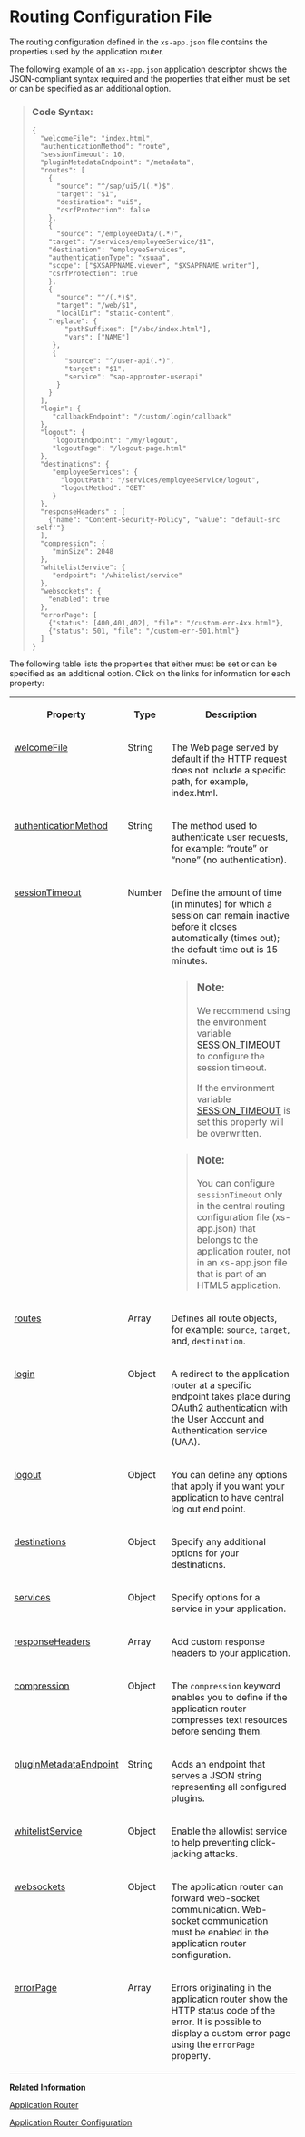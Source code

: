 <!-- loioc103fb414988447ead2023f768096dcc -->

# Routing Configuration File

The routing configuration defined in the `xs-app.json` file contains the properties used by the application router.



The following example of an `xs-app.json` application descriptor shows the JSON-compliant syntax required and the properties that either must be set or can be specified as an additional option.

> ### Code Syntax:  
> ```
> {
>   "welcomeFile": "index.html",
>   "authenticationMethod": "route",
>   "sessionTimeout": 10,
>   "pluginMetadataEndpoint": "/metadata",
>   "routes": [				
>     {
>       "source": "^/sap/ui5/1(.*)$",
>       "target": "$1",
>       "destination": "ui5",
>       "csrfProtection": false
>     },
>     {
>       "source": "/employeeData/(.*)",
> 	  "target": "/services/employeeService/$1",
> 	  "destination": "employeeServices",
> 	  "authenticationType": "xsuaa",
> 	  "scope": ["$XSAPPNAME.viewer", "$XSAPPNAME.writer"],
> 	  "csrfProtection": true
>     },
>     {
>       "source": "^/(.*)$",
>       "target": "/web/$1",
>       "localDir": "static-content",
> 	  "replace": {
>         "pathSuffixes": ["/abc/index.html"],
>         "vars": ["NAME"]
>      }, 
>      {
>         "source": "^/user-api(.*)",
>         "target": "$1",
>         "service": "sap-approuter-userapi"
>       }       
>     }
>   ],
>   "login": {
>      "callbackEndpoint": "/custom/login/callback"
>   },
>   "logout": {
>      "logoutEndpoint": "/my/logout",
>      "logoutPage": "/logout-page.html"
>   },
>   "destinations": {
>      "employeeServices": {
>        "logoutPath": "/services/employeeService/logout",
>        "logoutMethod": "GET"
>      }
>   }, 
>   "responseHeaders" : [
>     {"name": "Content-Security-Policy", "value": "default-src 'self'"}
>   ],
>   "compression": { 
>      "minSize": 2048
>   },
>   "whitelistService": {
>      "endpoint": "/whitelist/service"
>   },
>   "websockets": {
>     "enabled": true
>   },
>   "errorPage": [
>     {"status": [400,401,402], "file": "/custom-err-4xx.html"},
>     {"status": 501, "file": "/custom-err-501.html"}
>   ] 
> }
> ```

The following table lists the properties that either must be set or can be specified as an additional option. Click on the links for information for each property:


<table>
<tr>
<th valign="top">

Property

</th>
<th valign="top">

Type

</th>
<th valign="top">

Description

</th>
</tr>
<tr>
<td valign="top">

[welcomeFile](welcomefile-f1d9ff4.md)

</td>
<td valign="top">

String

</td>
<td valign="top">

The Web page served by default if the HTTP request does not include a specific path, for example, index.html.

</td>
</tr>
<tr>
<td valign="top">

[authenticationMethod](authenticationmethod-ff58bb0.md)

</td>
<td valign="top">

String

</td>
<td valign="top">

The method used to authenticate user requests, for example: “route” or “none” \(no authentication\).

</td>
</tr>
<tr>
<td valign="top">

[sessionTimeout](sessiontimeout-9d24198.md)

</td>
<td valign="top">

Number

</td>
<td valign="top">

Define the amount of time \(in minutes\) for which a session can remain inactive before it closes automatically \(times out\); the default time out is 15 minutes.

> ### Note:  
> We recommend using the environment variable [SESSION\_TIMEOUT](environment-variables-ba52705.md#loioba527058dc4d423a9e0a69ecc67f4593__section_blz_hgn_mv) to configure the session timeout.
> 
> If the environment variable [SESSION\_TIMEOUT](environment-variables-ba52705.md#loioba527058dc4d423a9e0a69ecc67f4593__section_blz_hgn_mv) is set this property will be overwritten.

> ### Note:  
> You can configure `sessionTimeout` only in the central routing configuration file \(xs-app.json\) that belongs to the application router, not in an xs-app.json file that is part of an HTML5 application.



</td>
</tr>
<tr>
<td valign="top">

[routes](routes-666eb55.md)

</td>
<td valign="top">

Array

</td>
<td valign="top">

Defines all route objects, for example: `source`, `target`, and, `destination`.

</td>
</tr>
<tr>
<td valign="top">

[login](login-0698797.md)

</td>
<td valign="top">

Object

</td>
<td valign="top">

A redirect to the application router at a specific endpoint takes place during OAuth2 authentication with the User Account and Authentication service \(UAA\).

</td>
</tr>
<tr>
<td valign="top">

[logout](logout-2296b4d.md)

</td>
<td valign="top">

Object

</td>
<td valign="top">

You can define any options that apply if you want your application to have central log out end point.

</td>
</tr>
<tr>
<td valign="top">

[destinations](destinations-6b303d0.md)

</td>
<td valign="top">

Object

</td>
<td valign="top">

Specify any additional options for your destinations.

</td>
</tr>
<tr>
<td valign="top">

[services](services-92741fa.md)

</td>
<td valign="top">

Object

</td>
<td valign="top">

Specify options for a service in your application.

</td>
</tr>
<tr>
<td valign="top">

[responseHeaders](responseheaders-4393490.md)

</td>
<td valign="top">

Array

</td>
<td valign="top">

Add custom response headers to your application.

</td>
</tr>
<tr>
<td valign="top">

[compression](compression-ff906e7.md)

</td>
<td valign="top">

Object

</td>
<td valign="top">

The `compression` keyword enables you to define if the application router compresses text resources before sending them.

</td>
</tr>
<tr>
<td valign="top">

[pluginMetadataEndpoint](pluginmetadataendpoint-df4ca32.md)

</td>
<td valign="top">

String

</td>
<td valign="top">

Adds an endpoint that serves a JSON string representing all configured plugins.

</td>
</tr>
<tr>
<td valign="top">

[whitelistService](whitelistservice-435d5a6.md)

</td>
<td valign="top">

Object

</td>
<td valign="top">

Enable the allowlist service to help preventing click-jacking attacks.

</td>
</tr>
<tr>
<td valign="top">

[websockets](websockets-44bc1e7.md)

</td>
<td valign="top">

Object

</td>
<td valign="top">

The application router can forward web-socket communication. Web-socket communication must be enabled in the application router configuration.

</td>
</tr>
<tr>
<td valign="top">

[errorPage](errorpage-0377013.md)

</td>
<td valign="top">

Array

</td>
<td valign="top">

Errors originating in the application router show the HTTP status code of the error. It is possible to display a custom error page using the `errorPage` property.

</td>
</tr>
</table>

**Related Information**  


[Application Router](application-router-01c5f9b.md "The application router is the single point-of-entry for an application running in the Cloud Foundry environment on SAP BTP. The application router is used to serve static content, authenticate users, rewrite URLs, and forward or proxy requests to other micro services while propagating user information.")

[Application Router Configuration](application-router-configuration-c19f165.md "A file that contains the configuration information used by the application router.")

